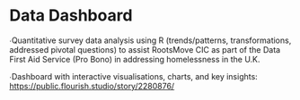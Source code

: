 # Data Dashboard
∙Quantitative survey data analysis using R (trends/patterns, transformations, addressed pivotal questions) to assist RootsMove CIC as part of the Data First Aid Service (Pro Bono) in addressing homelessness in the U.K.

∙Dashboard with interactive visualisations, charts, and key insights: https://public.flourish.studio/story/2280876/
